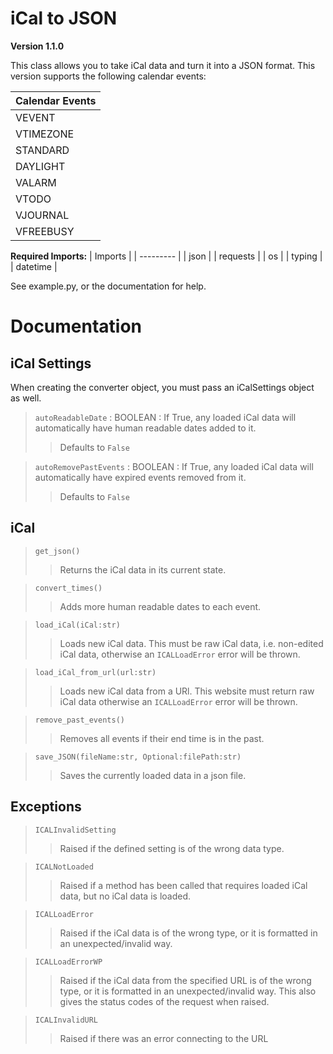 # iCal to JSON

**Version 1.1.0**


This class allows you to take iCal data and turn it into a JSON format. This version supports the following calendar events:

| Calendar Events |
| --------------- |
| VEVENT          |
| VTIMEZONE       |
| STANDARD        |
| DAYLIGHT        |
| VALARM          |
| VTODO           |
| VJOURNAL        |
| VFREEBUSY       |

**Required Imports:**
| Imports   |
| --------- |
| json      |
| requests  |
| os        |
| typing    |
| datetime  |

See example.py, or the documentation for help.

# Documentation

## iCal Settings

When creating the converter object, you must pass an iCalSettings object as well.

> `autoReadableDate` : BOOLEAN : If True, any loaded iCal data will automatically have human readable dates added to it.
>> Defaults to `False`

> `autoRemovePastEvents` : BOOLEAN : If True, any loaded iCal data will automatically have expired events removed from it.
>> Defaults to `False`

## iCal

> `get_json()`
>> Returns the iCal data in its current state.

> `convert_times()`
>> Adds more human readable dates to each event.

> `load_iCal(iCal:str)`
>> Loads new iCal data. This must be raw iCal data, i.e. non-edited iCal data, otherwise an `ICALLoadError` error will be thrown.

> `load_iCal_from_url(url:str)`
>> Loads new iCal data from a URl. This website must return raw iCal data otherwise an `ICALLoadError` error will be thrown.

> `remove_past_events()`
>> Removes all events if their end time is in the past.

> `save_JSON(fileName:str, Optional:filePath:str)`
>> Saves the currently loaded data in a json file.

## Exceptions

> `ICALInvalidSetting`
>> Raised if the defined setting is of the wrong data type.

> `ICALNotLoaded`
>> Raised if a method has been called that requires loaded iCal data, but no iCal data is loaded.

> `ICALLoadError`
>> Raised if the iCal data is of the wrong type, or it is formatted in an unexpected/invalid way.

> `ICALLoadErrorWP`
>> Raised if the iCal data from the specified URL is of the wrong type, or it is formatted in an unexpected/invalid way. This also gives the status codes of the request when raised.

> `ICALInvalidURL`
>> Raised if there was an error connecting to the URL